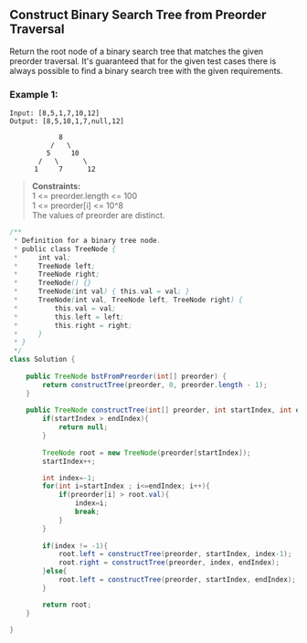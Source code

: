 ## Construct Binary Search Tree from Preorder Traversal

Return the root node of a binary search tree that matches the given preorder traversal.
It's guaranteed that for the given test cases there is always possible to find a binary search tree with the given requirements.


### Example 1:
```
Input: [8,5,1,7,10,12]
Output: [8,5,10,1,7,null,12]

            8
          /   \
         5     10
       /   \      \
      1     7      12
```


> **Constraints:**  
> 1 <= preorder.length <= 100  
> 1 <= preorder[i] <= 10^8  
> The values of preorder are distinct.
 

```java
/**
 * Definition for a binary tree node.
 * public class TreeNode {
 *     int val;
 *     TreeNode left;
 *     TreeNode right;
 *     TreeNode() {}
 *     TreeNode(int val) { this.val = val; }
 *     TreeNode(int val, TreeNode left, TreeNode right) {
 *         this.val = val;
 *         this.left = left;
 *         this.right = right;
 *     }
 * }
 */
class Solution {
        
    public TreeNode bstFromPreorder(int[] preorder) {
        return constructTree(preorder, 0, preorder.length - 1);
    }
    
    public TreeNode constructTree(int[] preorder, int startIndex, int endIndex){
        if(startIndex > endIndex){
            return null;
        }
        
        TreeNode root = new TreeNode(preorder[startIndex]);
        startIndex++;

        int index=-1;
        for(int i=startIndex ; i<=endIndex; i++){
            if(preorder[i] > root.val){
                index=i;
                break;
            }
        }
        
        if(index != -1){
            root.left = constructTree(preorder, startIndex, index-1);
            root.right = constructTree(preorder, index, endIndex);
        }else{
            root.left = constructTree(preorder, startIndex, endIndex);
        }

        return root;
    }
    
}
```  
